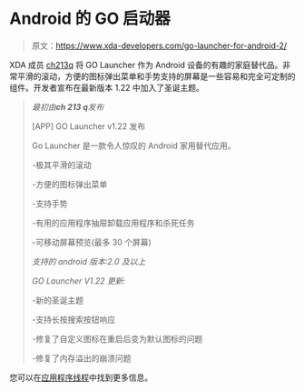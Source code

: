 # Android 的 GO 启动器

> 原文：<https://www.xda-developers.com/go-launcher-for-android-2/>

XDA 成员 [ch213q](http://forum.xda-developers.com/member.php?u=3254205) 将 GO Launcher 作为 Android 设备的有趣的家庭替代品。非常平滑的滚动，方便的图标弹出菜单和手势支持的屏幕是一些容易和完全可定制的组件。开发者宣布在最新版本 1.22 中加入了圣诞主题。

> *最初由**ch 213 q**发布*
> 
> [APP] GO Launcher v1.22 发布
> 
> Go Launcher 是一款令人惊叹的 Android 家用替代应用。
> 
> -极其平滑的滚动
> 
> -方便的图标弹出菜单
> 
> -支持手势
> 
> -有用的应用程序抽屉卸载应用程序和杀死任务
> 
> -可移动屏幕预览(最多 30 个屏幕)
> 
> *支持的 android 版本:2.0 及以上*
> 
> *GO Launcher V1.22 更新:*
> 
> -新的圣诞主题
> 
> -支持长按搜索按钮响应
> 
> -修复了自定义图标在重启后变为默认图标的问题
> 
> -修复了内存溢出的崩溃问题

您可以在[应用程序线程](http://forum.xda-developers.com/showthread.php?p=9951253#post9951253)中找到更多信息。